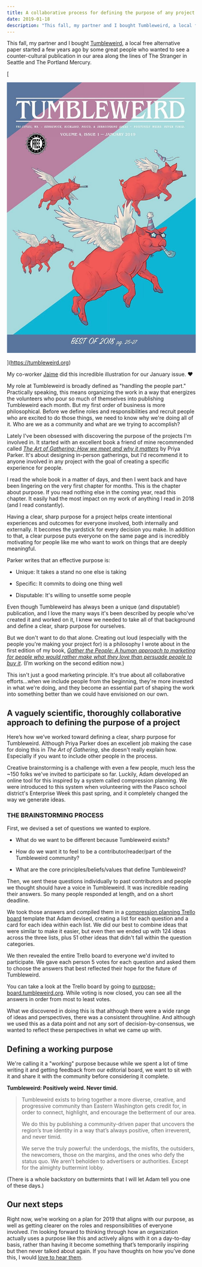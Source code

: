 ```yaml
---
title: A collaborative process for defining the purpose of any project
date: 2019-01-18
description: "This fall, my partner and I bought Tumbleweird, a local free alternative paper started a few years ago by some great people who wanted to see a counter-cultural publication in our area along the lines of The Stranger in Seattle and The Portland Mercury..."
---
```

This fall, my partner and I bought [Tumbleweird](http://tumbleweird.org/), a local free alternative paper started a few years ago by some great people who wanted to see a counter-cultural publication in our area along the lines of The Stranger in Seattle and The Portland Mercury.

[

![My co-worker  Jaime  did this incredible illustration for our January issue. ♥️](03f16-vol4_iss1_web-cover-1.jpg)

](https://tumbleweird.org)

My co-worker [Jaime](https://www.drawnbyjaime.com) did this incredible illustration for our January issue. ♥️

My role at Tumbleweird is broadly defined as "handling the people part." Practically speaking, this means organizing the work in a way that energizes the volunteers who pour so much of themselves into publishing Tumbleweird each month. But my first order of business is more philosophical. Before we define roles and responsibilities and recruit people who are excited to do those things, we need to know why we're doing all of it. Who are we as a community and what are we trying to accomplish?

Lately I've been obsessed with discovering the purpose of the projects I'm involved in. It started with an excellent book a friend of mine recommended called *[The Art of Gathering: How we meet and why it matters](http://www.advunderground.com/inventory/801393.php)* by Priya Parker. It's about designing in-person gatherings, but I'd recommend it to anyone involved in any project with the goal of creating a specific experience for people.

I read the whole book in a matter of days, and then I went back and have been lingering on the very first chapter for months. This is the chapter about purpose. If you read nothing else in the coming year, read this chapter. It easily had the most impact on my work of anything I read in 2018 (and I read constantly).

Having a clear, sharp purpose for a project helps create intentional experiences and outcomes for everyone involved, both internally and externally. It becomes the yardstick for every decision you make. In addition to that, a clear purpose puts everyone on the same page and is incredibly motivating for people like me who want to work on things that are deeply meaningful.

Parker writes that an effective purpose is:

* Unique: It takes a stand no one else is taking
    
* Specific: It commits to doing one thing well
    
* Disputable: It's willing to unsettle some people
    

Even though Tumbleweird has always been a unique (and disputable!) publication, and I love the many ways it's been described by people who've created it and worked on it, I knew we needed to take all of that background and define a clear, sharp purpose for ourselves.

But we don't want to do that alone. Creating out loud (especially with the people you're making your project for) is a philosophy I wrote about in the first edition of my book, *[Gather the People: A human approach to marketing for people who would rather make what they love than persuade people to buy it](https://tumbleweird.org/what-is-the-purpose-of-tumbleweird-inquiring-minds-want-to-know/gatherthepeople.com)*. (I’m working on the second edition now.)

This isn't just a good marketing principle. It's true about all collaborative efforts...when we include people from the beginning, they're more invested in what we're doing, and they become an essential part of shaping the work into something better than we could have envisioned on our own.

## A vaguely scientific, thoroughly collaborative approach to defining the purpose of a project

Here’s how we’ve worked toward defining a clear, sharp purpose for Tumbleweird. Although Priya Parker does an excellent job making the case for doing this in *The Art of Gathering*, she doesn't really explain how. Especially if you want to include other people in the process.

Creative brainstorming is a challenge with even a few people, much less the ~150 folks we've invited to participate so far. Luckily, Adam developed an online tool for this inspired by a system called compression planning. We were introduced to this system when volunteering with the Pasco school district's Enterprise Week this past spring, and it completely changed the way we generate ideas.

### THE BRAINSTORMING PROCESS

First, we devised a set of questions we wanted to explore.

* What do we want to be different because Tumbleweird exists?
    
* How do we want it to feel to be a contributor/reader/part of the Tumbleweird community?
    
* What are the core principles/beliefs/values that define Tumbleweird?
    

Then, we sent these questions individually to past contributors and people we thought should have a voice in Tumbleweird. It was incredible reading their answers. So many people responded at length, and on a short deadline.

We took those answers and compiled them in a [compression planning Trello board](http://purpose-board.tumbleweird.org/) template that Adam devised, creating a list for each question and a card for each idea within each list. We did our best to combine ideas that were similar to make it easier, but even then we ended up with 124 ideas across the three lists, plus 51 other ideas that didn't fall within the question categories.

We then revealed the entire Trello board to everyone we'd invited to participate. We gave each person 5 votes for each question and asked them to choose the answers that best reflected their hope for the future of Tumbleweird.

You can take a look at the Trello board by going to [purpose-board.tumbleweird.org](http://purpose-board.tumbleweird.org/). While voting is now closed, you can see all the answers in order from most to least votes.

What we discovered in doing this is that although there were a wide range of ideas and perspectives, there was a consistent throughline. And although we used this as a data point and not any sort of decision-by-consensus, we wanted to reflect these perspectives in what we came up with.

## Defining a working purpose

We're calling it a "working" purpose because while we spent a lot of time writing it and getting feedback from our editorial board, we want to sit with it and share it with the community before considering it complete.

**Tumbleweird: Positively weird. Never timid.**

> Tumbleweird exists to bring together a more diverse, creative, and progressive community than Eastern Washington gets credit for, in order to connect, highlight, and encourage the betterment of our area.
>
> We do this by publishing a community-driven paper that uncovers the region’s true identity in a way that’s always positive, often irreverent, and never timid.
>
> We serve the truly powerful: the underdogs, the misfits, the outsiders, the newcomers, those on the margins, and the ones who defy the status quo. We aren’t beholden to advertisers or authorities. Except for the almighty buttermint lobby.

(There is a whole backstory on buttermints that I will let Adam tell you one of these days.)

## Our next steps

Right now, we’re working on a plan for 2019 that aligns with our purpose, as well as getting clearer on the roles and responsibilities of everyone involved. I’m looking forward to thinking through how an organization actually uses a purpose like this and actively aligns with it on a day-to-day basis, rather than having it become something that’s temporarily inspiring but then never talked about again. If you have thoughts on how you’ve done this, I would [love to hear them](mailto:sarah@tumbleweird.org).
